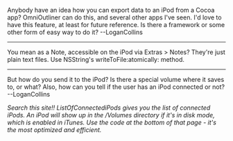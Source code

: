 

Anybody have an idea how you can export data to an iPod from a Cocoa app? OmniOutliner can do this, and several other apps I've seen. I'd love to have this feature, at least for future reference. Is there a framework or some other form of easy way to do it? --LoganCollins

----

You mean as a Note, accessible on the iPod via Extras > Notes? They're just plain text files. Use NSString's     writeToFile:atomically: method.

----

But how do you send it to the iPod? Is there a special volume where it saves to, or what? Also, how can you tell if the user has an iPod connected or not? --LoganCollins

*Search this site!! ListOfConnectediPods gives you the list of connected iPods. An iPod will show up in the /Volumes directory if it's in disk mode, which is enabled in iTunes. Use the code at the bottom of that page - it's the most optimized and efficient.*
